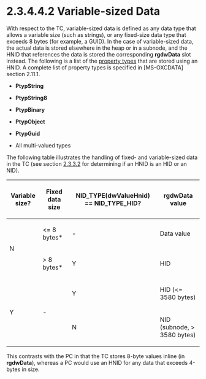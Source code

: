 <html dir="LTR" xmlns:mshelp="http://msdn.microsoft.com/mshelp" xmlns:ddue="http://ddue.schemas.microsoft.com/authoring/2003/5" xmlns:xlink="http://www.w3.org/1999/xlink" xmlns:tool="http://www.microsoft.com/tooltip">
    <head>
        <meta http-equiv="Content-Type" content="text/html; CHARSET=utf-8"></meta>
        <meta name="save" content="history"></meta>
        <title>2.3.4.4.2 Variable-sized Data</title>
        <xml>
            <mshelp:toctitle title="2.3.4.4.2 Variable-sized Data"></mshelp:toctitle>
            <mshelp:rltitle title="[MS-PST]: Variable-sized Data"></mshelp:rltitle>
            <mshelp:keyword index="A" term="a8da3d66-6051-4e30-8b8c-2b7d3c373834"></mshelp:keyword>
            <mshelp:attr name="DCSext.ContentType" value="open specification"></mshelp:attr>
            <mshelp:attr name="AssetID" value="a8da3d66-6051-4e30-8b8c-2b7d3c373834"></mshelp:attr>
            <mshelp:attr name="TopicType" value="kbRef"></mshelp:attr>
            <mshelp:attr name="DCSext.Title" value="[MS-PST]: Variable-sized Data" />
        </xml>
    </head>
    <body>
        <div id="header">
            <h1 class="heading">2.3.4.4.2 Variable-sized Data</h1>
        </div>
        <div id="mainSection">
            <div id="mainBody">
                <div id="allHistory" class="saveHistory"></div>
                <div id="sectionSection0" class="section" name="collapseableSection">
                    

<p>With respect to the TC, variable-sized data is defined as
any data type that allows a variable size (such as strings), or any fixed-size data
type that exceeds 8 bytes (for example, a GUID). In the case of variable-sized
data, the actual data is stored elsewhere in the heap or in a subnode, and the
HNID that references the data is stored the corresponding <b>rgdwData</b> slot
instead. The following is a list of the <a href="08220cc9-69b1-4072-a2e7-2a0ff201d505.html#gt_c17efaf4-bfdf-479d-8227-e165b647c933">property types</a> that are
stored using an HNID. A complete list of property types is specified in <mshelp:link keywords="1afa0cd9-b1a0-4520-b623-bf15030af5d8" tabindex="0">[MS-OXCDATA]</mshelp:link>
section <mshelp:link keywords="0c77892e-288e-435a-9c49-be1c20c7afdb" tabindex="0">2.11.1</mshelp:link>.</p>

<ul><li><p><span><span> 
</span></span><b>PtypString</b></p>

</li><li><p><span><span> 
</span></span><b>PtypString8</b></p>

</li><li><p><span><span> 
</span></span><b>PtypBinary</b></p>

</li><li><p><span><span> 
</span></span><b>PtypObject</b></p>

</li><li><p><span><span> 
</span></span><b>PtypGuid</b></p>

</li><li><p><span><span> 
</span></span>All multi-valued types</p>

</li></ul><p>The following table illustrates the handling of fixed- and
variable-sized data in the TC (see section <a href="7ac490ce-31af-4a75-97df-eb9d07a003fd.html">2.3.3.2</a> for determining if
an HNID is an HID or an NID).</p>

<table>
 <thead>
  <tr>
   <th>
   <p>Variable
   size?</p>
   </th>
   <th>
   <p>Fixed
   data size</p>
   </th>
   <th>
   <p>NID_TYPE(dwValueHnid)
   == NID_TYPE_HID?</p>
   </th>
   <th>
   <p>rgdwData
   value</p>
   </th>
  </tr>
 </thead>
 <tr>
  <td rowspan="2">
  <p>N</p>
  </td>
  <td>
  <p>&lt;=
  8 bytes*</p>
  </td>
  <td>
  <p>-</p>
  </td>
  <td>
  <p>Data
  value</p>
  </td>
 </tr>
 <tr>
  <td>
  <p>&gt; 8
  bytes*</p>
  </td>
  <td>
  <p>Y</p>
  </td>
  <td>
  <p>HID</p>
  </td>
 </tr>
 <tr>
  <td rowspan="2">
  <p>Y</p>
  </td>
  <td rowspan="2">
  <p>-</p>
  </td>
  <td>
  <p>Y</p>
  </td>
  <td>
  <p>HID
  (&lt;= 3580 bytes)</p>
  </td>
 </tr>
 <tr>
  <td>
  <p>N</p>
  </td>
  <td>
  <p>NID
  (subnode, &gt; 3580 bytes)</p>
  </td>
 </tr>
</table>

<p>This contrasts with the PC in that the TC stores 8-byte
values inline (in <b>rgdwData</b>), whereas a PC would use an HNID for any data
that exceeds 4-bytes in size.</p>
                </div>
            </div>
        </div>
    </body>
</html>
